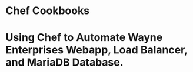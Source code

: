 # Chef Cookbooks
# Using Chef to Automate Wayne Enterprises Webapp, Load Balancer, and MariaDB Database.

